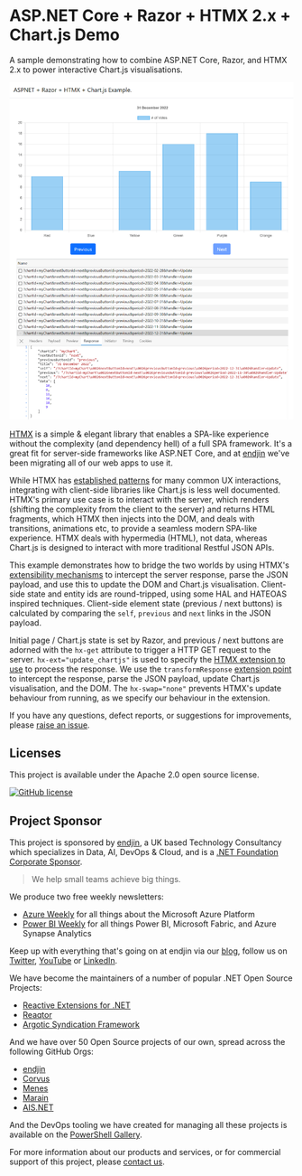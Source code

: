 # ASP.NET Core + Razor + HTMX 2.x + Chart.js Demo

A sample demonstrating how to combine ASP.NET Core, Razor, and HTMX 2.x to power interactive Chart.js visualisations.

![Showing a bar chart rendered by Chart.js using HTMX to offer client side interactivity](/Artefacts/images/aspnet-razor-htmx-chartjs.png "ASP.NET Core + Razor + HTMX + Chart.js Demo")

[HTMX](https://htmx.org/) is a simple & elegant library that enables a SPA-like experience without the complexity (and dependency hell) of a full SPA framework. It's a great fit for server-side frameworks like ASP.NET Core, and at [endjin](https://endjin.com) we've been migrating all of our web apps to use it.

While HTMX has [established patterns](https://htmx.org/examples/) for many common UX interactions, integrating with client-side libraries like Chart.js is less well documented. HTMX's primary use case is to interact with the server, which renders (shifting the complexity from the client to the server) and returns HTML fragments, which HTMX then injects into the DOM, and deals with transitions, animations etc, to provide a seamless modern SPA-like experience. HTMX deals with hypermedia (HTML), not data, whereas Chart.js is designed to interact with more traditional Restful JSON APIs. 

This example demonstrates how to bridge the two worlds by using HTMX's [extensibility mechanisms](https://htmx.org/extensions/) to intercept the server response, parse the JSON payload, and use this to update the DOM and Chart.js visualisation. Client-side state and entity ids are round-tripped, using some HAL and HATEOAS inspired techniques. Client-side element state (previous / next buttons) is calculated by comparing the `self`, `previous` and `next` links in the JSON payload.

Initial page / Chart.js state is set by Razor, and previous / next buttons are adorned with the `hx-get` attribute to trigger a HTTP GET request to the server. `hx-ext="update_chartjs"` is used to specify the [HTMX extension to use](/Solution/aspnetcore-razor-htmx-chartjs/wwwroot/js/htmx-ex-update_chartjs.js) to process the response. We use the `transformResponse` [extension point](https://htmx.org/extensions/#defining) to intercept the response, parse the JSON payload, update Chart.js visualisation, and the DOM. The `hx-swap="none"` prevents HTMX's update behaviour from running, as we specify our behaviour in the extension.

If you have any questions, defect reports, or suggestions for improvements, please [raise an issue](https://github.com/endjin/aspnetcore-razor-htmx-chartjs/issues).

## Licenses

This project is available under the Apache 2.0 open source license.

[![GitHub license](https://img.shields.io/badge/License-Apache%202-blue.svg)](https://raw.githubusercontent.com/endjin/aspnetcore-razor-htmx-chartjs/main/LICENSE)

## Project Sponsor

This project is sponsored by [endjin](https://endjin.com), a UK based Technology Consultancy which specializes in Data, AI, DevOps & Cloud, and is a [.NET Foundation Corporate Sponsor](https://dotnetfoundation.org/membership/corporate-sponsorship).

> We help small teams achieve big things.

We produce two free weekly newsletters: 

 - [Azure Weekly](https://azureweekly.info) for all things about the Microsoft Azure Platform
 - [Power BI Weekly](https://powerbiweekly.info) for all things Power BI, Microsoft Fabric, and Azure Synapse Analytics

Keep up with everything that's going on at endjin via our [blog](https://endjin.com/blog), follow us on [Twitter](https://twitter.com/endjin), [YouTube](https://www.youtube.com/c/endjin) or [LinkedIn](https://www.linkedin.com/company/endjin).

We have become the maintainers of a number of popular .NET Open Source Projects:

- [Reactive Extensions for .NET](https://github.com/dotnet/reactive)
- [Reaqtor](https://github.com/reaqtive)
- [Argotic Syndication Framework](https://github.com/argotic-syndication-framework/)

And we have over 50 Open Source projects of our own, spread across the following GitHub Orgs:

- [endjin](https://github.com/endjin/)
- [Corvus](https://github.com/corvus-dotnet)
- [Menes](https://github.com/menes-dotnet)
- [Marain](https://github.com/marain-dotnet)
- [AIS.NET](https://github.com/ais-dotnet)

And the DevOps tooling we have created for managing all these projects is available on the [PowerShell Gallery](https://www.powershellgallery.com/profiles/endjin).

For more information about our products and services, or for commercial support of this project, please [contact us](https://endjin.com/contact-us). 